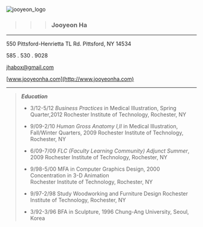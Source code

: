 ![jooyeon_logo](http://www.jooyeonha.com/wp-content/uploads/2017/04/jha_logoonly.png)
>>> ### Jooyeon Ha

-----

550 Pittsford-Henrietta TL Rd.
Pittsford, NY 14534

585 . 530 . 9028

<jhabox@gmail.com>

 [www.jooyeonha.com](http://www.jooyeonha.com)

------

 >**_Education_**
 >
 >* 3/12-5/12		_Business Practices_ in Medical Illustration, Spring Quarter,2012 Rochester Institute of Technology, Rochester, NY
 >
 >* 9/09-2/10		_Human Gross Anatomy I,II_ in Medical Illustration, Fall/Winter Quarters, 2009
				Rochester Institute of Technology, Rochester, NY
 >			
 >* 6/09-7/09		_FLC (Faculty Learning Community) Adjunct Summer_, 2009
				Rochester Institute of Technology, Rochester, NY
 >
 >* 9/98-5/00		MFA in Computer Graphics Design, 2000 
				Concentration in 3-D Animation	 
				Rochester Institute of Technology, Rochester, NY
 >
 >* 9/97-2/98		Study Woodworking and Furniture Design
				Rochester Institute of Technology, Rochester, NY
 >			
 >* 3/92-3/96		BFA in Sculpture, 1996
				Chung-Ang University, Seoul, Korea	
 >
 

